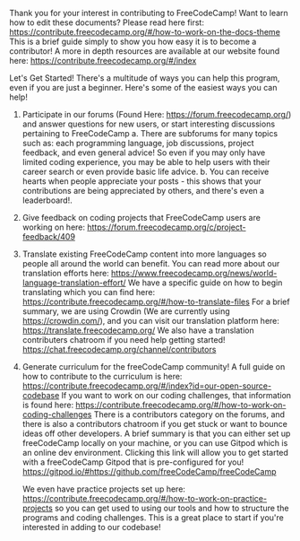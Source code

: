 Thank you for your interest in contributing to FreeCodeCamp!
Want to learn how to edit these documents? Please read here first: https://contribute.freecodecamp.org/#/how-to-work-on-the-docs-theme
This is a brief guide simply to show you how easy it is to become a contributor!
A more in depth resources are available at our website found here: https://contribute.freecodecamp.org/#/index

Let's Get Started!
There's a multitude of ways you can help this program, even if you are just a beginner.
Here's some of the easiest ways you can help!

1.  Participate in our forums (Found Here: https://forum.freecodecamp.org/) and answer questions for new users, or start interesting discussions pertaining to FreeCodeCamp
  a. There are subforums for many topics such as: each programming language, job discussions, project feedback, and even general advice! So even if you may only have 
     limited coding experience, you may be able to help users with their career search or even provide basic life advice.
  b. You can receive hearts when people appreciate your posts - this shows that your contributions are being appreciated by others, and there's even a leaderboard!.
  
2.  Give feedback on coding projects that FreeCodeCamp users are working on here: https://forum.freecodecamp.org/c/project-feedback/409

3.  Translate existing FreeCodeCamp content into more languages so people all around the world can benefit.
    You can read more about our translation efforts here: https://www.freecodecamp.org/news/world-language-translation-effort/
    We have a specific guide on how to begin translating which you can find here: https://contribute.freecodecamp.org/#/how-to-translate-files
    For a brief summary, we are using Crowdin (We are currently using https://crowdin.com/), and you can visit our translation platform here: https://translate.freecodecamp.org/
    We also have a translation contributers chatroom if you need help getting started! https://chat.freecodecamp.org/channel/contributors
    
4.  Generate curriculum for the freeCodeCamp community! 
    A full guide on how to contribute to the curriculum is here: https://contribute.freecodecamp.org/#/index?id=our-open-source-codebase
    If you want to work on our coding challenges, that information is found here: https://contribute.freecodecamp.org/#/how-to-work-on-coding-challenges 
    There is a contributors category on the forums, and there is also a contributors chatroom if you get stuck or want to bounce ideas off other developers.
    A brief summary is that you can either set up freeCodeCamp locally on your machine, or you can use Gitpod which is an online dev environment.
    Clicking this link will allow you to get started with a freeCodeCamp Gitpod that is pre-configured for you! https://gitpod.io/#https://github.com/freeCodeCamp/freeCodeCamp
    
    We even have practice projects set up here: https://contribute.freecodecamp.org/#/how-to-work-on-practice-projects so you can get used to using our tools and
    how to structure the programs and coding challenges. This is a great place to start if you're interested in adding to our codebase!
    
